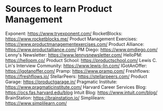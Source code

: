 # Sources to learn Product Management

Exponent: https://www.tryexponent.com/
RocketBlocks: https://www.rocketblocks.me/
Product Management Exercises: https://www.productmanagementexercises.com/
Product Alliance: https://www.productalliance.com/
PM Diego: https://www.pmdiego.com/
Lenny's Newsletter: https://www.lennysnewsletter.com/
HelloPM: https://hellopm.co/
Product School: https://productschool.com/
Lewis C. Lin's Interview Community: https://www.lewis-lin.com/
IGotAnOffer: https://igotanoffer.com/
Pramp: https://www.pramp.com/
Freshflows: https://freshflows.io/
StellarPeers: https://stellarpeers.com/
Product Garage: https://productgarage.in/
Pragmatic Institute: https://www.pragmaticinstitute.com/
Harvard Career Services Blog: https://ocs.fas.harvard.edu/blog
Intuit Blog: https://www.intuit.com/blog/
BrainStation: https://brainstation.io/
Simplilearn: https://www.simplilearn.com/